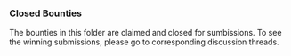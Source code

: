 ### Closed Bounties
The bounties in this folder are claimed and closed for sumbissions. To see the winning submissions, please go to corresponding discussion threads. 
